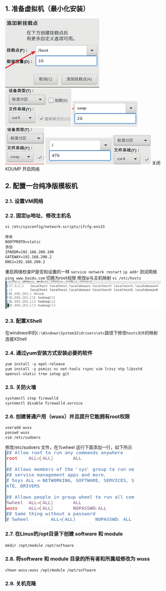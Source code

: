## 1. 准备虚拟机（最小化安装）
![image](数仓截图/11.png)
![image](数仓截图/12.png)
![image](数仓截图/13.png)![image](数仓截图/14.png)
![image](数仓截图/15.png)![image](数仓截图/16.png)
关闭KDUMP
开启网络
## 2. 配置一台纯净版模板机
### 2.1. 设置VM网络
### 2.2. 固定ip地址、修改主机名

```
vi /etc/sysconfig/network-scripts/ifcfg-ens33

修改
BOOTPROTO=static
添加
IPADDR=192.168.200.100
GATEWAY=192.168.200.2
DNS1=192.168.200.2
```
重启网络检查IP是否和设置的一样
`service network restart`
`ip addr`
测试网络
`ping www.baidu.com`
切换为root权限
修改ip与主机映射
`vi /etc/hosts`
![image](数仓截图/0.png)
### 2.3. 配置XShell
在windows中的`C:\Windows\System32\drivers\etc`路径下修改`hosts文件`的映射
连接XShell
### 2.4. 通过yum安装方式安装必要的软件
```shell
yum install -y epel-release
yum install -y psmisc nc net-tools rsync vim lrzsz ntp libzstd openssl-static tree iotop git
```
### 2.5. 关防火墙
```shell
systemctl stop firewalld
systemctl disable firewalld.service
```
### 2.6. 创建普通户用（wuss）并且提升它能拥有root权限
```shell
useradd wuss
passwd wuss
vim /etc/sudoers
```

修改/etc/sudoers 文件，在%wheel 这行下面添加一行，如下所示
![image](数仓截图/1.png)
### 2.7. 在Linux的/opt目录下创建 software 和 module
`mkdir /opt/module /opt/software` 
### 2.8. 将software 和 module 目录的所有者和所属组修改为 wuss
`chown wuss:wuss /opt/module /opt/software` 
### 2.9. 关机克隆